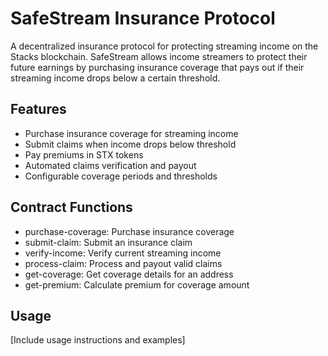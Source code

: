 # SafeStream Insurance Protocol

A decentralized insurance protocol for protecting streaming income on the Stacks blockchain. SafeStream allows income streamers to protect their future earnings by purchasing insurance coverage that pays out if their streaming income drops below a certain threshold.

## Features
- Purchase insurance coverage for streaming income
- Submit claims when income drops below threshold
- Pay premiums in STX tokens
- Automated claims verification and payout
- Configurable coverage periods and thresholds

## Contract Functions
- purchase-coverage: Purchase insurance coverage
- submit-claim: Submit an insurance claim
- verify-income: Verify current streaming income
- process-claim: Process and payout valid claims
- get-coverage: Get coverage details for an address
- get-premium: Calculate premium for coverage amount

## Usage
[Include usage instructions and examples]
